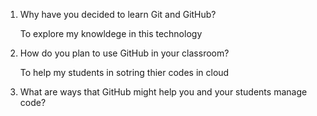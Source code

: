 1. Why have you decided to learn Git and GitHub?


	To explore my knowldege in this technology 

2. How do you plan to use GitHub in your classroom?

	To help my students in sotring thier codes in cloud
	
3. What are ways that GitHub might help you and your students manage code?
	
	
